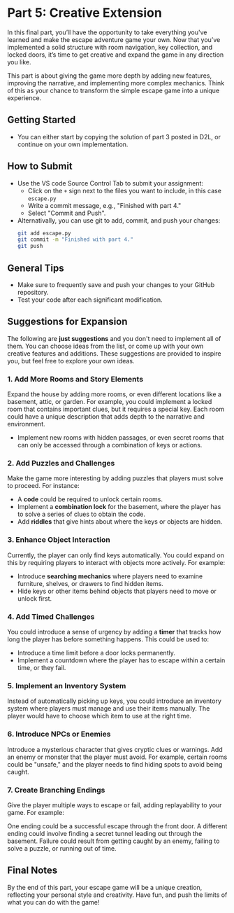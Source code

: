 
# Part 5: Creative Extension

In this final part, you’ll have the opportunity to take everything you've learned and make the escape adventure game your own. Now that you’ve implemented a solid structure with room navigation, key collection, and locked doors, it’s time to get creative and expand the game in any direction you like.

This part is about giving the game more depth by adding new features, improving the narrative, and implementing more complex mechanics. Think of this as your chance to transform the simple escape game into a unique experience.

## Getting Started
- You can either start by copying the solution of part 3 posted in D2L, or continue on your own implementation.

## How to Submit

- Use the VS code Source Control Tab to submit your assignment:
    - Click on the `+` sign next to the files you want to include, in this case `escape.py`
    - Write a commit message, e.g., "Finished with part 4."
    - Select "Commit and Push".
- Alternativally, you can use git to add, commit, and push your changes:
    ```bash
    git add escape.py
    git commit -m "Finished with part 4."
    git push
    ```

## General Tips
- Make sure to frequently save and push your changes to your GitHub repository.
- Test your code after each significant modification.

## Suggestions for Expansion

The following are **just suggestions** and you don't need to implement all of them. You can choose ideas from the list, or come up with your own creative features and additions. These suggestions are provided to inspire you, but feel free to explore your own ideas.


### 1. Add More Rooms and Story Elements
Expand the house by adding more rooms, or even different locations like a basement, attic, or garden. For example, you could implement a locked room that contains important clues, but it requires a special key. Each room could have a unique description that adds depth to the narrative and environment.

- Implement new rooms with hidden passages, or even secret rooms that can only be accessed through a combination of keys or actions.


### 2. Add Puzzles and Challenges
Make the game more interesting by adding puzzles that players must solve to proceed. For instance:
- A **code** could be required to unlock certain rooms.
- Implement a **combination lock** for the basement, where the player has to solve a series of clues to obtain the code.
- Add **riddles** that give hints about where the keys or objects are hidden.

### 3. Enhance Object Interaction
Currently, the player can only find keys automatically. You could expand on this by requiring players to interact with objects more actively. For example:
- Introduce **searching mechanics** where players need to examine furniture, shelves, or drawers to find hidden items.
- Hide keys or other items behind objects that players need to move or unlock first.
  
### 4. Add Timed Challenges
You could introduce a sense of urgency by adding a **timer** that tracks how long the player has before something happens. This could be used to:
- Introduce a time limit before a door locks permanently.
- Implement a countdown where the player has to escape within a certain time, or they fail.

### 5. Implement an Inventory System
Instead of automatically picking up keys, you could introduce an inventory system where players must manage and use their items manually. The player would have to choose which item to use at the right time.

### 6. Introduce NPCs or Enemies
Introduce a mysterious character that gives cryptic clues or warnings.
Add an enemy or monster that the player must avoid. For example, certain rooms could be "unsafe," and the player needs to find hiding spots to avoid being caught.

### 7. Create Branching Endings
Give the player multiple ways to escape or fail, adding replayability to your game. For example:

One ending could be a successful escape through the front door.
A different ending could involve finding a secret tunnel leading out through the basement.
Failure could result from getting caught by an enemy, failing to solve a puzzle, or running out of time.

## Final Notes
By the end of this part, your escape game will be a unique creation, reflecting your personal style and creativity. Have fun, and push the limits of what you can do with the game!